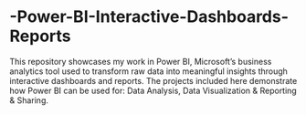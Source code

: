 # -Power-BI-Interactive-Dashboards-Reports
This repository showcases my work in Power BI, Microsoft’s business analytics tool used to transform raw data into meaningful insights through interactive dashboards and reports. The projects included here demonstrate how Power BI can be used for: Data Analysis, Data Visualization &amp; Reporting &amp; Sharing.
